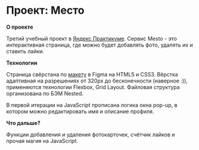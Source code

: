 # Проект: Место

**О проекте**

Третий учебный проект в [Яндекс Практикуме](https://practicum.yandex.ru/). Сервис Mesto - это интерактивная страница, где можно будет добавлять фото, удалять их и ставить лайки.

**Технологии**

Страница свёрстана по [макету](https://www.figma.com/file/2cn9N9jSkmxD84oJik7xL7/JavaScript.-Sprint-4?node-id=0%3A1) в Figma на HTML5 и CSS3. Вёрстка адаптивная на разрешениях от 320px до бесконечности (наверное :)), применяются технологии Flexbox, Grid Layout. Файловая структура организована по БЭМ Nested.

В первой итерации на JavaScript прописана логика окна pop-up, в котором можно редактировать имя и описание профиля.

**Что дальше?**

Функции добавления и удаления фотокарточек, счётчик лайков и прочая магия на JavaScript.